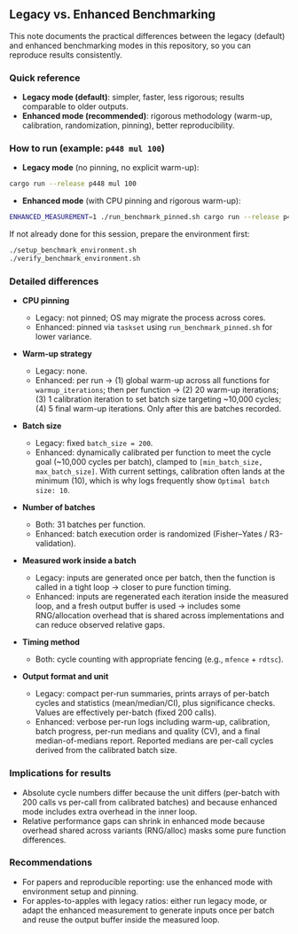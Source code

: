 ## Legacy vs. Enhanced Benchmarking

This note documents the practical differences between the legacy (default) and enhanced benchmarking modes in this repository, so you can reproduce results consistently.

### Quick reference
- **Legacy mode (default)**: simpler, faster, less rigorous; results comparable to older outputs.
- **Enhanced mode (recommended)**: rigorous methodology (warm-up, calibration, randomization, pinning), better reproducibility.

### How to run (example: `p448 mul 100`)
- **Legacy mode** (no pinning, no explicit warm-up):
```bash
cargo run --release p448 mul 100
```

- **Enhanced mode** (with CPU pinning and rigorous warm-up):
```bash
ENHANCED_MEASUREMENT=1 ./run_benchmark_pinned.sh cargo run --release p448 mul 100
```

If not already done for this session, prepare the environment first:
```bash
./setup_benchmark_environment.sh
./verify_benchmark_environment.sh
```

### Detailed differences
- **CPU pinning**
  - Legacy: not pinned; OS may migrate the process across cores.
  - Enhanced: pinned via `taskset` using `run_benchmark_pinned.sh` for lower variance.

- **Warm-up strategy**
  - Legacy: none.
  - Enhanced: per run → (1) global warm-up across all functions for `warmup_iterations`; then per function → (2) 20 warm-up iterations; (3) 1 calibration iteration to set batch size targeting ~10,000 cycles; (4) 5 final warm-up iterations. Only after this are batches recorded.

- **Batch size**
  - Legacy: fixed `batch_size = 200`.
  - Enhanced: dynamically calibrated per function to meet the cycle goal (~10,000 cycles per batch), clamped to `[min_batch_size, max_batch_size]`. With current settings, calibration often lands at the minimum (10), which is why logs frequently show `Optimal batch size: 10`.

- **Number of batches**
  - Both: 31 batches per function.
  - Enhanced: batch execution order is randomized (Fisher–Yates / R3-validation).

- **Measured work inside a batch**
  - Legacy: inputs are generated once per batch, then the function is called in a tight loop → closer to pure function timing.
  - Enhanced: inputs are regenerated each iteration inside the measured loop, and a fresh output buffer is used → includes some RNG/allocation overhead that is shared across implementations and can reduce observed relative gaps.

- **Timing method**
  - Both: cycle counting with appropriate fencing (e.g., `mfence` + `rdtsc`).

- **Output format and unit**
  - Legacy: compact per-run summaries, prints arrays of per-batch cycles and statistics (mean/median/CI), plus significance checks. Values are effectively per-batch (fixed 200 calls).
  - Enhanced: verbose per-run logs including warm-up, calibration, batch progress, per-run medians and quality (CV), and a final median-of-medians report. Reported medians are per-call cycles derived from the calibrated batch size.

### Implications for results
- Absolute cycle numbers differ because the unit differs (per-batch with 200 calls vs per-call from calibrated batches) and because enhanced mode includes extra overhead in the inner loop.
- Relative performance gaps can shrink in enhanced mode because overhead shared across variants (RNG/alloc) masks some pure function differences.

### Recommendations
- For papers and reproducible reporting: use the enhanced mode with environment setup and pinning.
- For apples-to-apples with legacy ratios: either run legacy mode, or adapt the enhanced measurement to generate inputs once per batch and reuse the output buffer inside the measured loop.







